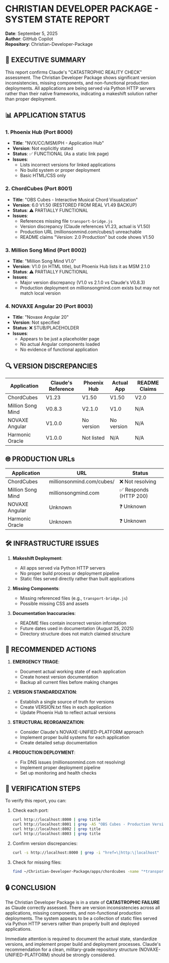 # CHRISTIAN DEVELOPER PACKAGE - SYSTEM STATE REPORT

**Date**: September 5, 2025  
**Author**: GitHub Copilot  
**Repository**: Christian-Developer-Package  

## 🚨 EXECUTIVE SUMMARY

This report confirms Claude's "CATASTROPHIC REALITY CHECK" assessment. The Christian Developer Package shows significant version inconsistencies, missing components, and non-functional production deployments. All applications are being served via Python HTTP servers rather than their native frameworks, indicating a makeshift solution rather than proper deployment.

## 📊 APPLICATION STATUS

### 1. Phoenix Hub (Port 8000)
- **Title**: "NVX/CC/MSM/PH - Application Hub"
- **Version**: Not explicitly stated
- **Status**: ✅ FUNCTIONAL (As a static link page)
- **Issues**:
  - Lists incorrect versions for linked applications
  - No build system or proper deployment
  - Basic HTML/CSS only

### 2. ChordCubes (Port 8001)
- **Title**: "OBS Cubes - Interactive Musical Chord Visualization"
- **Version**: 6.0 V1.50 (RESTORED FROM REAL V1.49 BACKUP)
- **Status**: ⚠️ PARTIALLY FUNCTIONAL
- **Issues**:
  - References missing file `transport-bridge.js`
  - Version discrepancy (Claude references V1.23, actual is V1.50)
  - Production URL (millionsonmind.com/cubes/) unreachable
  - README claims "Version: 2.0 Production" but code shows V1.50

### 3. Million Song Mind (Port 8002)
- **Title**: "Million Song Mind V1.0"
- **Version**: V1.0 (in HTML title), but Phoenix Hub lists it as MSM 2.1.0
- **Status**: ⚠️ PARTIALLY FUNCTIONAL
- **Issues**:
  - Major version discrepancy (V1.0 vs 2.1.0 vs Claude's V0.8.3)
  - Production deployment on millionsongmind.com exists but may not match local version

### 4. NOVAXE Angular 20 (Port 8003)
- **Title**: "Novaxe Angular 20"
- **Version**: Not specified
- **Status**: ❌ STUB/PLACEHOLDER
- **Issues**:
  - Appears to be just a placeholder page
  - No actual Angular components loaded
  - No evidence of functional application

## 🔍 VERSION DISCREPANCIES

| Application      | Claude's Reference | Phoenix Hub | Actual App | README Claims |
|------------------|-------------------|-------------|------------|---------------|
| ChordCubes       | V1.23             | V1.50       | V1.50      | V2.0          |
| Million Song Mind| V0.8.3            | V2.1.0      | V1.0       | N/A           |
| NOVAXE Angular   | V1.0.0            | No version  | No version | N/A           |
| Harmonic Oracle  | V1.0.0            | Not listed  | N/A        | N/A           |

## 🌐 PRODUCTION URLs

| Application      | URL                           | Status                |
|------------------|-------------------------------|----------------------|
| ChordCubes       | millionsonmind.com/cubes/     | ❌ Not resolving      |
| Million Song Mind| millionsongmind.com           | ✅ Responds (HTTP 200)|
| NOVAXE Angular   | Unknown                       | ❓ Unknown            |
| Harmonic Oracle  | Unknown                       | ❓ Unknown            |

## 🛠️ INFRASTRUCTURE ISSUES

1. **Makeshift Deployment**:
   - All apps served via Python HTTP servers
   - No proper build process or deployment pipeline
   - Static files served directly rather than built applications

2. **Missing Components**:
   - Missing referenced files (e.g., `transport-bridge.js`)
   - Possible missing CSS and assets

3. **Documentation Inaccuracies**:
   - README files contain incorrect version information
   - Future dates used in documentation (August 25, 2025)
   - Directory structure does not match claimed structure

## 🚦 RECOMMENDED ACTIONS

1. **EMERGENCY TRIAGE**:
   - Document actual working state of each application
   - Create honest version documentation
   - Backup all current files before making changes

2. **VERSION STANDARDIZATION**:
   - Establish a single source of truth for versions
   - Create VERSION.txt files in each application
   - Update Phoenix Hub to reflect actual versions

3. **STRUCTURAL REORGANIZATION**:
   - Consider Claude's NOVAXE-UNIFIED-PLATFORM approach
   - Implement proper build systems for each application
   - Create detailed setup documentation

4. **PRODUCTION DEPLOYMENT**:
   - Fix DNS issues (millionsonmind.com not resolving)
   - Implement proper deployment pipeline
   - Set up monitoring and health checks

## 🔄 VERIFICATION STEPS

To verify this report, you can:

1. Check each port:
   ```bash
   curl http://localhost:8000 | grep title
   curl http://localhost:8001 | grep -A5 "OBS Cubes - Production Version"
   curl http://localhost:8002 | grep title
   curl http://localhost:8003 | grep title
   ```

2. Confirm version discrepancies:
   ```bash
   curl -s http://localhost:8000 | grep -i "href=\|http:\|localhost"
   ```

3. Check for missing files:
   ```bash
   find ~/Christian-Developer-Package/apps/chordcubes -name "*transport*.js"
   ```

## 🔒 CONCLUSION

The Christian Developer Package is in a state of **CATASTROPHIC FAILURE** as Claude correctly assessed. There are version inconsistencies across all applications, missing components, and non-functional production deployments. The system appears to be a collection of static files served via Python HTTP servers rather than properly built and deployed applications.

Immediate attention is required to document the actual state, standardize versions, and implement proper build and deployment processes. Claude's recommendation for a clean, military-grade repository structure (NOVAXE-UNIFIED-PLATFORM) should be strongly considered.

